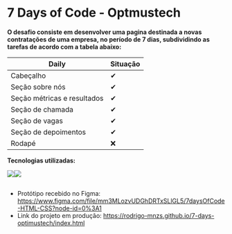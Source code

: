 # 7 Days of Code - Optmustech

**O desafio consiste em desenvolver uma pagina destinada a novas contratações de uma empresa, no período de 7 dias, subdividindo as tarefas de acordo com a tabela abaixo:**

Daily                      |Situação
---------------------------|---------
Cabeçalho                  |✔
Seção sobre nós            |✔
Seção métricas e resultados|✔
Seção de chamada           |✔
Seção de vagas             |✔
Seção de depoimentos       |✔
Rodapé                     |❌

**Tecnologias utilizadas:**

<img src="https://img.shields.io/badge/HTML5-E34F26?style=for-the-badge&logo=html5&logoColor=white"><img src="https://img.shields.io/badge/CSS3-1572B6?style=for-the-badge&logo=css3&logoColor=white">

##

* Protótipo recebido no Figma: <https://www.figma.com/file/mm3MLozvUDGhDRTxSLlGL5/7daysOfCode-HTML-CSS?node-id=0%3A1>
* Link do projeto em produção: <https://rodrigo-mnzs.github.io/7-days-optimustech/index.html>
